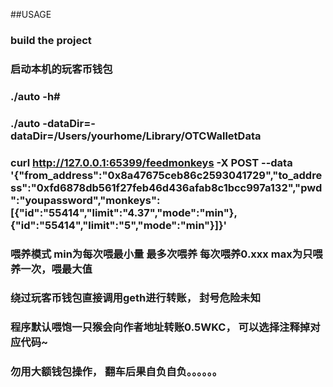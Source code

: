 ##USAGE
### build the project 

### 启动本机的玩客币钱包
### ./auto -h#
### ./auto -dataDir=-dataDir=/Users/yourhome/Library/OTCWalletData


### curl http://127.0.0.1:65399/feedmonkeys -X POST --data '{"from_address":"0x8a47675ceb86c2593041729","to_address":"0xfd6878db561f27feb46d436afab8c1bcc997a132","pwd":"youpassword","monkeys":[{"id":"55414","limit":"4.37","mode":"min"},{"id":"55414","limit":"5","mode":"min"}]}'

### 喂养模式 min为每次喂最小量 最多次喂养 每次喂养0.xxx max为只喂养一次，喂最大值
### 绕过玩客币钱包直接调用geth进行转账， 封号危险未知
### 程序默认喂饱一只猴会向作者地址转账0.5WKC， 可以选择注释掉对应代码~
### 勿用大额钱包操作， 翻车后果自负自负。。。。。。


